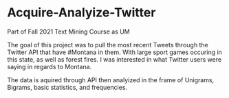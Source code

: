 # Acquire-Analyize-Twitter

Part of Fall 2021 Text Mining Course as UM

The goal of this project was to pull the most recent Tweets through the Twitter API that have #Montana in them. With large sport games occuring in this state, as well as forest fires. I was interested in what Twitter users were saying in regards to Montana.

The data is aquired through API then analyized in the frame of Unigrams, Bigrams, basic statistics, and frequencies. 